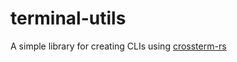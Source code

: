 # terminal-utils
A simple library for creating CLIs using [crossterm-rs](https://github.com/crossterm-rs/crossterm)
